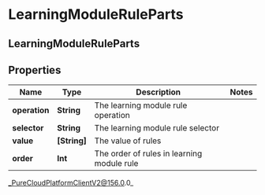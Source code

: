 # LearningModuleRuleParts

## LearningModuleRuleParts

## Properties

|Name | Type | Description | Notes|
|------------ | ------------- | ------------- | -------------|
| **operation** | **String** | The learning module rule operation | |
| **selector** | **String** | The learning module rule selector | |
| **value** | **[String]** | The value of rules | |
| **order** | **Int** | The order of rules in learning module rule | |



_PureCloudPlatformClientV2@156.0.0_
